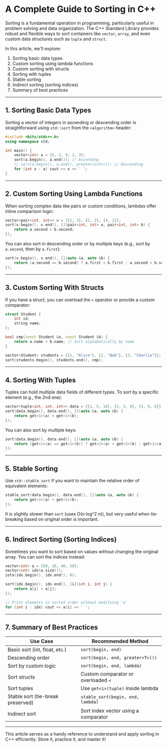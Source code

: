 # A Complete Guide to Sorting in C++

Sorting is a fundamental operation in programming, particularly useful in problem solving and data organization. The C++ Standard Library provides robust and flexible ways to sort containers like `vector`, `array`, and even custom data structures such as `tuple` and `struct`.

In this article, we'll explore:

1. Sorting basic data types
2. Custom sorting using lambda functions
3. Custom sorting with structs
4. Sorting with tuples
5. Stable sorting
6. Indirect sorting (sorting indices)
7. Summary of best practices

---

## 1. Sorting Basic Data Types

Sorting a vector of integers in ascending or descending order is straightforward using `std::sort` from the `<algorithm>` header:

```cpp
#include <bits/stdc++.h>
using namespace std;

int main() {
    vector<int> a = {5, 2, 9, 1, 3};
    sort(a.begin(), a.end()); // Ascending
    // sort(a.begin(), a.end(), greater<int>()); // Descending
    for (int x : a) cout << x << ' ';
}
```

---

## 2. Custom Sorting Using Lambda Functions

When sorting complex data like pairs or custom conditions, lambdas offer inline comparison logic:

```cpp
vector<pair<int, int>> v = {{1, 3}, {2, 2}, {4, 1}};
sort(v.begin(), v.end(), [](pair<int, int> a, pair<int, int> b) {
    return a.second < b.second;
});
```

You can also sort in descending order or by multiple keys (e.g., sort by `a.second`, then by `a.first`):

```cpp
sort(v.begin(), v.end(), [](auto &a, auto &b) {
    return (a.second == b.second) ? a.first < b.first : a.second < b.second;
});
```

---

## 3. Custom Sorting With Structs

If you have a struct, you can overload the `<` operator or provide a custom comparator:

```cpp
struct Student {
    int id;
    string name;
};

bool cmp(const Student &a, const Student &b) {
    return a.name < b.name; // Sort alphabetically by name
}

vector<Student> students = {{1, "Alice"}, {2, "Bob"}, {3, "Charlie"}};
sort(students.begin(), students.end(), cmp);
```

---

## 4. Sorting With Tuples

Tuples can hold multiple data fields of different types. To sort by a specific element (e.g., the 2nd one):

```cpp
vector<tuple<int, int, int>> data = {{1, 5, 10}, {2, 3, 8}, {3, 9, 6}};
sort(data.begin(), data.end(), [](auto &a, auto &b) {
    return get<1>(a) < get<1>(b);
});
```

You can also sort by multiple keys:

```cpp
sort(data.begin(), data.end(), [](auto &a, auto &b) {
    return (get<1>(a) == get<1>(b)) ? get<2>(a) < get<2>(b) : get<1>(a) < get<1>(b);
});
```

---

## 5. Stable Sorting

Use `std::stable_sort` if you want to maintain the relative order of equivalent elements:

```cpp
stable_sort(data.begin(), data.end(), [](auto &a, auto &b) {
    return get<1>(a) < get<1>(b);
});
```

It is slightly slower than `sort` (uses O(n log^2 n)), but very useful when tie-breaking based on original order is important.

---

## 6. Indirect Sorting (Sorting Indices)

Sometimes you want to sort based on values without changing the original array. You can sort the indices instead:

```cpp
vector<int> a = {50, 20, 40, 30};
vector<int> idx(a.size());
iota(idx.begin(), idx.end(), 0);

sort(idx.begin(), idx.end(), [&](int i, int j) {
    return a[i] < a[j];
});

// Print elements in sorted order without modifying 'a'
for (int i : idx) cout << a[i] << ' ';
```

---

## 7. Summary of Best Practices

| Use Case                          | Recommended Method                   |
| --------------------------------- | ------------------------------------ |
| Basic sort (int, float, etc.)     | `sort(begin, end)`                   |
| Descending order                  | `sort(begin, end, greater<T>())`     |
| Sort by custom logic              | `sort(begin, end, lambda)`           |
| Sort structs                      | Custom comparator or overloaded `<`  |
| Sort tuples                       | Use `get<i>(tuple)` inside lambda    |
| Stable sort (tie-break preserved) | `stable_sort(begin, end, lambda)`    |
| Indirect sort                     | Sort index vector using a comparator |

---

This article serves as a handy reference to understand and apply sorting in C++ efficiently. Store it, practice it, and master it!
